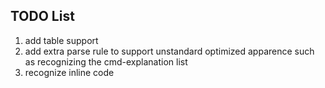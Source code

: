 ## TODO List
1. add table support
2. add extra parse rule to support unstandard optimized apparence
   such as recognizing the cmd-explanation list
3. recognize inline code
